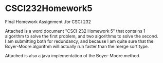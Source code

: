 # CSCI232Homework5
Final Homework Assignment .for CSCI 232 

Attached is a word document "CSCI 232 Homework 5" that contains 1 algorithm to solve the first problem, and two algorithms to solve the second. I am submitting both for redundancy, and because I am quite sure that the Boyer-Moore algorithm will actually run faster than the merge sort type.

Attached is also a java implementation of the Boyer-Moore method. 
